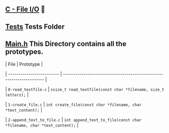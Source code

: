 ## [C - File I/O](0x15-file_io) :file_folder:



## [Tests](./tests) Tests Folder







## [Main.h](./main.h) This Directory contains all the prototypes. 



| File                      | Prototype                                                            |

| ------------------------- | -------------------------------------------------------------------- |

| `0-read_textfile.c`       | `ssize_t read_textfile(const char *filename, size_t letters);`       |

| `1-create_file.c`         | `int create_file(const char *filename, char *text_content);`         |

| `2-append_text_to_file.c` | `int append_text_to_file(const char *filename, char *text_content);` |


